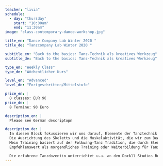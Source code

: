 ```yaml
---
teacher: "livia"
schedule:
  - day: "thursday"
    start: "10:00am"
    end: "11:30am"
image: "class-contemporary-dance-workshop.jpg"

title_en: "Dance Company Lab Winter 2020 "
title_de: "Tanzcompany Lab Winter 2020 "

subtitle_en: "Back to the basics: Tanz-Technik als kreatives Werkzeug"
subtitle_de: "Back to the basics: Tanz-Technik als kreatives Werkzeug"

type_en: "Weekly Class"
type_de: "Wöchentlicher Kurs"

level_en: "Advanced"
level_de: "Fortgeschritten/Mittelstufe"

price_en: |
  8 classes: EUR 90
price_de: |
  8 Termine: 90 Euro

description_en: |
  Please see German descriptopn

description_de: |
  In diesem Block fokussieren wir uns darauf, Elemente der Tanztechnik (basierend auf der Folkwang-Tradition) die beim Improvisieren und Komponieren nützlich sind als Werkzeuge, zu entdecken und anzuwenden.   
  Die Ausrichtung des Skeletts und die Muskelaktivität, die wir zum Bewegen benötigen, wird das einleitende Warm-up.  
  Mein Training basiert auf der Folkwang-Tanz Tradition, die durch Elemente der Limon- und Alexander-Technik bereichert wird. Der Raum wird sich dann mit fließenden Bewegungen, wechselnden Ebenen und Texturen ausfüllen. Von dieser Basis ausgehend ergänzen wir die Arbeit mit Improvisation- und “decision making”-Übungen. -Liebhaber von Bewusste Bewegung, Zeitgenössischem Tanz und Tanztheater fühlen sich bei diese sanften aber energetische Ganzkörpertraining wohl.    
  Empfehlenswert als morgendliches Training oder Weiterbildung für Tanz- und Theater-DozentInnen sowie Tanz-StudentInnen und ChoreografenInnen. 

  Die erfahrene Tanzdozentin unterrichtet u.a. an den Dock11 Studios Berlin, Bildungsjahr Tanz von Seneca-Intensiv und assistiert beim Masterstudiengang für Choreografie der Udk Berlin.
---
```

